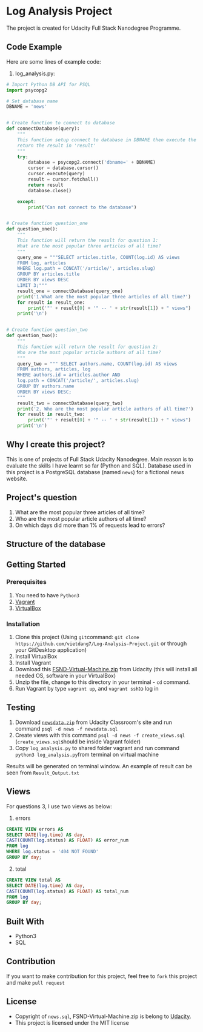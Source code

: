 # Log Analysis Project
The project is created for Udacity Full Stack Nanodegree Programme.

## Code Example
Here are some lines of example code:
1. log_analysis.py:
```python
# Import Python DB API for PSQL
import psycopg2

# Set database name
DBNAME = 'news'


# Create function to connect to database
def connectDatabase(query):
    """
    This function setup connect to database in DBNAME then execute the 'query',
    return the result in 'result'
    """
    try:
        database = psycopg2.connect('dbname=' + DBNAME)
        cursor = database.cursor()
        cursor.execute(query)
        result = cursor.fetchall()
        return result
        database.close()

    except:
        print("Can not connect to the database")


# Create function question_one
def question_one():
    """
    This function will return the result for question 1:
    What are the most popular three articles of all time?
    """
    query_one = """SELECT articles.title, COUNT(log.id) AS views
    FROM log, articles
    WHERE log.path = CONCAT('/article/', articles.slug)
    GROUP BY articles.title
    ORDER BY views DESC
    LIMIT 3;"""
    result_one = connectDatabase(query_one)
    print('1.What are the most popular three articles of all time?')
    for result in result_one:
        print('"' + result[0] + '" -- ' + str(result[1]) + " views")
    print('\n')


# Create function question_two
def question_two():
    """
    This function will return the result for question 2:
    Who are the most popular article authors of all time?
    """
    query_two = """ SELECT authors.name, COUNT(log.id) AS views
    FROM authors, articles, log
    WHERE authors.id = articles.author AND
    log.path = CONCAT('/article/', articles.slug)
    GROUP BY authors.name
    ORDER BY views DESC;
    """
    result_two = connectDatabase(query_two)
    print('2. Who are the most popular article authors of all time?')
    for result in result_two:
        print('"' + result[0] + '" -- ' + str(result[1]) + " views")
    print('\n')


```

## Why I create this project?
This is one of projects of Full Stack Udacity Nanodegree. Main reason is to evaluate the skills I have learnt so far (Python and SQL).
Database used in this project is a PostgreSQL database (named `news`) for a fictional news website.

## Project's question
1. What are the most popular three articles of all time?
2. Who are the most popular article authors of all time?
3. On which days did more than 1% of requests lead to errors?

## Structure of the database 


## Getting Started
### Prerequisites
1. You need to have `Python3` 
2. [Vagrant](https://www.vagrantup.com/downloads.html)
3. [VirtualBox](https://www.virtualbox.org/wiki/Downloads)

### Installation
1. Clone this project (Using `git`command: `git clone https://github.com/vietdang7/Log-Analysis-Project.git` or through your GitDesktop application)
2. Install VirtualBox
3. Install Vagrant
4. Download this [FSND-Virtual-Machine.zip](https://d17h27t6h515a5.cloudfront.net/topher/2017/August/59822701_fsnd-virtual-machine/fsnd-virtual-machine.zip) from Udacity (this will install all needed OS, software in your VirtualBox)
5. Unzip the file, change to this directory in your terminal - `cd` command.
6. Run Vagrant by type `vagrant up`, and `vagrant ssh`to log in


## Testing
1. Download [`newsdata.zip`](https://d17h27t6h515a5.cloudfront.net/topher/2016/August/57b5f748_newsdata/newsdata.zip) from Udacity Classroom's site and run command `psql -d news -f newsdata.sql`
2. Create views with this command `psql -d news -f create_views.sql` (`create_views.sql`should be inside Vagrant folder)
3. Copy `log_analysis.py` to shared folder vagrant and run command `python3 log_analysis.py`from terminal on virtual machine

Results will be generated on terminal window.
An example of result can be seen from `Result_Output.txt`

## Views 
For questions 3, I use two views as below:
1. errors
```sql
CREATE VIEW errors AS
SELECT DATE(log.time) AS day,
CAST(COUNT(log.status) AS FLOAT) AS error_num 
FROM log
WHERE log.status = '404 NOT FOUND'
GROUP BY day;
```

2. total
```sql
CREATE VIEW total AS
SELECT DATE(log.time) AS day,
CAST(COUNT(log.status) AS FLOAT) AS total_num 
FROM log
GROUP BY day;
```

## Built With
- Python3
- SQL

## Contribution
If you want to make contribution for this project, feel free to `fork` this project and make `pull request`

## License

- Copyright of `news.sql`, FSND-Virtual-Machine.zip  is belong to [Udacity](https://github.com/udacity/).
- This project is licensed under the MIT license
